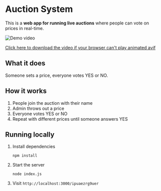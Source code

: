 # Auction System

This is a **web app for running live auctions** where people can vote on prices in real-time.

![Demo video](https://raw.githubusercontent.com/sduoduo233/auc/refs/heads/main/video.avif)


[Click here to download the video if your browser can't play animated avif](https://github.com/sduoduo233/auc/raw/refs/heads/main/video.webm)

## What it does
Someone sets a price, everyone votes YES or NO.


## How it works
1. People join the auction with their name
2. Admin throws out a price
3. Everyone votes YES or NO
5. Repeat with different prices until someone answers YES


## Running locally

1. Install dependencies

    ```
    npm install
    ```

2. Start the server

    ```
    node index.js
    ```

3. Visit `http://localhost:3000/ipuaezrg9uer`